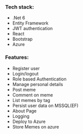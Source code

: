 ### Tech stack:

- .Net 6
- Entity Framework
- JWT authentication
- React
- Bootstrap
- Azure

### Features:

- Register user
- Login/logout
- Role based Authentication
- Manage personal details
- Post meme
- Comment on meme
- List memes by tag
- Persist user data on MSSQL(EF)
- About Page
- Logging
- Deploy to Azure
- Store Memes on azure
